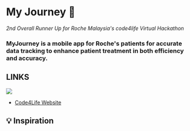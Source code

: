# My Journey 💊
*2nd Overall Runner Up for Roche Malaysia's code4life Virtual Hackathon*
### MyJourney is a mobile app for Roche's patients for accurate data tracking to enhance patient treatment in both efficiency and accuracy.

## **LINKS**
[![](thumbnail.gif)](https://www.youtube.com/watch?v=tK9UoIOmZs8)
* [Code4Life Website](https://www.roche.com/careers/our-locations/asia/malaysia/apac-ssc-kl/inter-university-it-hackathon.htm)

## 💡 **Inspiration**
